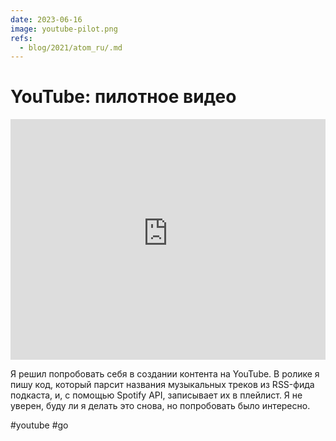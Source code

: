 ```yaml
---
date: 2023-06-16
image: youtube-pilot.png
refs:
  - blog/2021/atom_ru/.md
---
```


# YouTube: пилотное видео

<iframe width="100%" height="385" src="https://www.youtube-nocookie.com/embed/SD5_X35i1T4" title="YouTube video player" frameborder="0" allow="clipboard-write; encrypted-media; picture-in-picture; web-share" allowfullscreen></iframe>

Я решил попробовать себя в создании контента на YouTube.
В ролике я пишу код, который парсит названия музыкальных треков из RSS-фида подкаста,
и, с помощью Spotify API, записывает их в плейлист.
Я не уверен, буду ли я делать это снова, но попробовать было интересно.

#youtube #go
